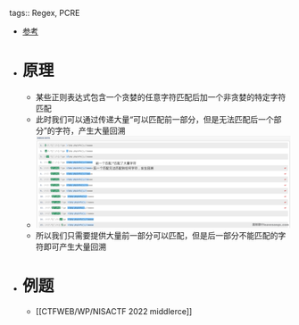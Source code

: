 tags:: Regex, PCRE

- [参考](https://www.leavesongs.com/PENETRATION/use-pcre-backtrack-limit-to-bypass-restrict.html)
- # 原理
	- 某些正则表达式包含一个贪婪的任意字符匹配后加一个非贪婪的特定字符匹配
	- 此时我们可以通过传递大量“可以匹配前一部分，但是无法匹配后一个部分”的字符，产生大量回溯
	- ![P神的图](../assets/51bfc7bb-fd9a-402e-971a-a2247b226f3d_1688902594943_0.png)
	- 所以我们只需要提供大量前一部分可以匹配，但是后一部分不能匹配的字符即可产生大量回溯
- # 例题
	- [[CTFWEB/WP/NISACTF 2022 middlerce]]